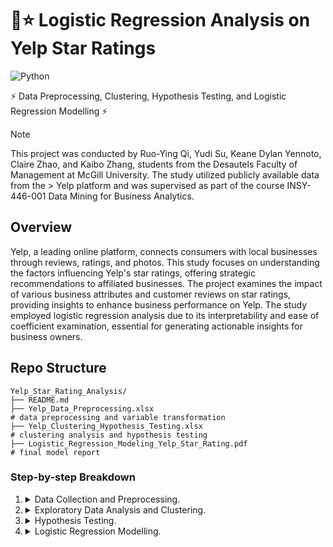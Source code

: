# 📝⭐ Logistic Regression Analysis on Yelp Star Ratings
![Python](https://img.shields.io/badge/Python-3.x-blue?logo=python&logoColor=white)

⚡ Data Preprocessing, Clustering, Hypothesis Testing, and Logistic Regression Modelling ⚡

> [!NOTE]
> This project was conducted by Ruo-Ying Qi, Yudi Su, Keane Dylan Yennoto, Claire Zhao, and Kaibo Zhang, students from the Desautels Faculty of Management at McGill University. The study utilized publicly available data from the > Yelp platform and was supervised as part of the course INSY-446-001 Data Mining for Business Analytics.

## Overview
Yelp, a leading online platform, connects consumers with local businesses through reviews, ratings, and photos. This study focuses on understanding the factors influencing Yelp's star ratings, offering strategic recommendations to affiliated businesses. The project examines the impact of various business attributes and customer reviews on star ratings, providing insights to enhance business performance on Yelp. The study employed logistic regression analysis due to its interpretability and ease of coefficient examination, essential for generating actionable insights for business owners.

## Repo Structure
```
Yelp_Star_Rating_Analysis/
├── README.md
├── Yelp_Data_Preprocessing.xlsx                                          # data preprocessing and variable transformation
├── Yelp_Clustering_Hypothesis_Testing.xlsx                               # clustering analysis and hypothesis testing
├── Logistic_Regression_Modeling_Yelp_Star_Rating.pdf                     # final model report
```
### Step-by-step Breakdown

1. <details>
    <summary>Data Collection and Preprocessing.</summary>

    - The data utilized for this analysis comes from Yelp's public dataset, consisting of five distinct files capturing business information, reviews, and geographical data. Key preprocessing steps included:
        - Grouping businesses by continent using longitude and latitude coordinates to simplify the analysis.
        - Dropping rows with missing values in crucial columns, such as coordinates.
        - Transforming textual data from reviews into numerical metrics using the `TextBlob` package, focusing on sentiment polarity and subjectivity scores.

    **NOTE:** Data cleaning steps ensured the integrity and reliability of the dataset used for further analysis.

   </details>

2. <details>
    <summary>Exploratory Data Analysis and Clustering.</summary>

    - Initial exploratory data analysis helped to understand the distribution and characteristics of the dataset. The project employed k-means clustering with k=2 to identify potential regional differences across continents, resulting in no significant disparities between clusters.
    
    - The clustering analysis supported dividing star ratings into binary categories, setting a threshold at 4 to classify businesses as "positive."

   </details>

3. <details>
    <summary>Hypothesis Testing.</summary>

    - To validate our clustering results and other initial findings, several hypothesis tests were performed, including:
      - A chi-squared test to assess the distribution of businesses across continents, concluding no significant regional impact.
      
    Detailed testing rationales and outcomes are documented in the report.
   </details>

4. <details>
    <summary>Logistic Regression Modelling.</summary>

    - A logistic regression model was selected for its interpretability, focusing on predicting whether a business would achieve a rating of 4 or above. Key steps included:
      - Data scaling and standardization to prepare the inputs for modeling.
      - Addressing convergence issues by removing nearly unitary variables and refining predictor selections.

      **Final Model Equation:**
      ```
      logit(Probability of Positive Rating) = β0 + β1*Sentiment + β2*Check-ins + β3*ValetParking + ...
      ```
      - The model's results underscored sentiment scores as a primary driver of positive ratings, while features like valet parking had unexpected negative influences.

   </details>
